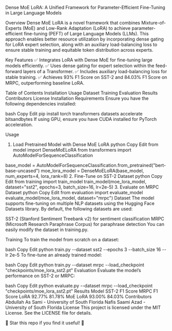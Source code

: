 Dense MoE LoRA: A Unified Framework for Parameter-Efficient Fine-Tuning in Large Language Models



Overview
Dense MoE LoRA is a novel framework that combines Mixture-of-Experts (MoE) and Low-Rank Adaptation (LoRA) to achieve parameter-efficient fine-tuning (PEFT) of Large Language Models (LLMs). This approach enables better resource utilization by incorporating dense gating for LoRA expert selection, along with an auxiliary load-balancing loss to ensure stable training and equitable token distribution across experts.

Key Features
✅ Integrates LoRA with Dense MoE for fine-tuning large models efficiently.
✅ Uses dense gating for expert selection within the feed-forward layers of a Transformer.
✅ Includes auxiliary load-balancing loss for stable training.
✅ Achieves 93% F1 Score on SST-2 and 84.03% F1 Score on MRPC, outperforming baseline LoRA.

Table of Contents
Installation
Usage
Dataset
Training
Evaluation
Results
Contributors
License
Installation
Requirements
Ensure you have the following dependencies installed:

bash
Copy
Edit
pip install torch transformers datasets accelerate bitsandbytes
If using GPU, ensure you have CUDA installed for PyTorch acceleration.

Usage
1. Load Pretrained Model with Dense MoE LoRA
python
Copy
Edit
from model import DenseMoELoRA
from transformers import AutoModelForSequenceClassification

base_model = AutoModelForSequenceClassification.from_pretrained("bert-base-uncased")
moe_lora_model = DenseMoELoRA(base_model, num_experts=4, lora_rank=8)
2. Fine-Tune on SST-2 Dataset
python
Copy
Edit
from training import train_model
train_model(moe_lora_model, dataset="sst2", epochs=3, batch_size=16, lr=2e-5)
3. Evaluate on MRPC Dataset
python
Copy
Edit
from evaluation import evaluate_model
evaluate_model(moe_lora_model, dataset="mrpc")
Dataset
The model supports fine-tuning on multiple NLP datasets using the Hugging Face Datasets library. By default, the following datasets are used:

SST-2 (Stanford Sentiment Treebank v2) for sentiment classification
MRPC (Microsoft Research Paraphrase Corpus) for paraphrase detection
You can easily modify the dataset in training.py.

Training
To train the model from scratch on a dataset:

bash
Copy
Edit
python train.py --dataset sst2 --epochs 3 --batch_size 16 --lr 2e-5
To fine-tune an already trained model:

bash
Copy
Edit
python train.py --dataset mrpc --load_checkpoint "checkpoints/moe_lora_sst2.pt"
Evaluation
Evaluate the model’s performance on SST-2 or MRPC:

bash
Copy
Edit
python evaluate.py --dataset mrpc --load_checkpoint "checkpoints/moe_lora_sst2.pt"
Results
Model	SST-2 F1 Score	MRPC F1 Score
LoRA	92.77%	81.78%
MoE LoRA	93.00%	84.03%
Contributors
Abdullah As Sami - University of South Florida
Nafis Saami Azad - University of South Florida
License
This project is licensed under the MIT License. See the LICENSE file for details.

🚀 Star this repo if you find it useful! 🌟
